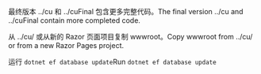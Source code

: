<span data-ttu-id="49ce9-101">最终版本 ../cu 和 ../cuFinal 包含更多完整代码。</span><span class="sxs-lookup"><span data-stu-id="49ce9-101">The final version ../cu and ../cuFinal contain more completed code.</span></span>

<span data-ttu-id="49ce9-102">从 ../cu/ 或从新的 Razor 页面项目复制 wwwroot。</span><span class="sxs-lookup"><span data-stu-id="49ce9-102">Copy wwwroot from ../cu/ or from a new Razor Pages project.</span></span>

<span data-ttu-id="49ce9-103">运行 `dotnet ef database update`</span><span class="sxs-lookup"><span data-stu-id="49ce9-103">Run `dotnet ef database update`</span></span>

